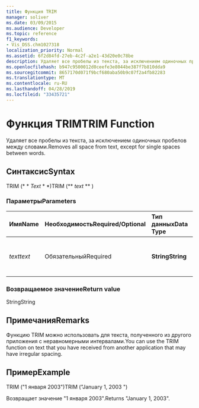 ```yaml
---
title: Функция TRIM
manager: soliver
ms.date: 03/09/2015
ms.audience: Developer
ms.topic: reference
f1_keywords:
- Vis_DSS.chm1027318
localization_priority: Normal
ms.assetid: 6f2d84fd-27eb-4c2f-a2e1-43d20e0c78be
description: Удаляет все пробелы из текста, за исключением одиночных пробелов между словами.
ms.openlocfilehash: b947c9500012d0ceefe3e8044be387f7b810dda9
ms.sourcegitcommit: 8657170d071f9bcf680aba50b9c07f2a4fb82283
ms.translationtype: MT
ms.contentlocale: ru-RU
ms.lasthandoff: 04/28/2019
ms.locfileid: "33435721"
---
```

# <a name="trim-function"></a><span data-ttu-id="ceb00-103">Функция TRIM</span><span class="sxs-lookup"><span data-stu-id="ceb00-103">TRIM Function</span></span>

<span data-ttu-id="ceb00-104">Удаляет все пробелы из текста, за исключением одиночных пробелов между словами.</span><span class="sxs-lookup"><span data-stu-id="ceb00-104">Removes all space from text, except for single spaces between words.</span></span> 
  
## <a name="syntax"></a><span data-ttu-id="ceb00-105">Синтаксис</span><span class="sxs-lookup"><span data-stu-id="ceb00-105">Syntax</span></span>

<span data-ttu-id="ceb00-106">TRIM (\* \* *Text* \* \*)</span><span class="sxs-lookup"><span data-stu-id="ceb00-106">TRIM (\*\* *text* \*\* )</span></span> 
  
### <a name="parameters"></a><span data-ttu-id="ceb00-107">Параметры</span><span class="sxs-lookup"><span data-stu-id="ceb00-107">Parameters</span></span>

|<span data-ttu-id="ceb00-108">**Имя**</span><span class="sxs-lookup"><span data-stu-id="ceb00-108">**Name**</span></span>|<span data-ttu-id="ceb00-109">**Необходимость**</span><span class="sxs-lookup"><span data-stu-id="ceb00-109">**Required/Optional**</span></span>|<span data-ttu-id="ceb00-110">**Тип данных**</span><span class="sxs-lookup"><span data-stu-id="ceb00-110">**Data Type**</span></span>|<span data-ttu-id="ceb00-111">**Описание**</span><span class="sxs-lookup"><span data-stu-id="ceb00-111">**Description**</span></span>|
|:-----|:-----|:-----|:-----|
| <span data-ttu-id="ceb00-112">_text_</span><span class="sxs-lookup"><span data-stu-id="ceb00-112">_text_</span></span> <br/> |<span data-ttu-id="ceb00-113">Обязательный</span><span class="sxs-lookup"><span data-stu-id="ceb00-113">Required</span></span>  <br/> |<span data-ttu-id="ceb00-114">**String**</span><span class="sxs-lookup"><span data-stu-id="ceb00-114">**String**</span></span> <br/> |<span data-ttu-id="ceb00-115">Текст, из которого требуется удалить пробелы.</span><span class="sxs-lookup"><span data-stu-id="ceb00-115">The text from which you want to remove spaces.</span></span>  <br/> |
   
### <a name="return-value"></a><span data-ttu-id="ceb00-116">Возвращаемое значение</span><span class="sxs-lookup"><span data-stu-id="ceb00-116">Return value</span></span>

<span data-ttu-id="ceb00-117">String</span><span class="sxs-lookup"><span data-stu-id="ceb00-117">String</span></span>
  
## <a name="remarks"></a><span data-ttu-id="ceb00-118">Примечания</span><span class="sxs-lookup"><span data-stu-id="ceb00-118">Remarks</span></span>

<span data-ttu-id="ceb00-119">Функцию TRIM можно использовать для текста, полученного из другого приложения с неравномерными интервалами.</span><span class="sxs-lookup"><span data-stu-id="ceb00-119">You can use the TRIM function on text that you have received from another application that may have irregular spacing.</span></span>
  
## <a name="example"></a><span data-ttu-id="ceb00-120">Пример</span><span class="sxs-lookup"><span data-stu-id="ceb00-120">Example</span></span>

<span data-ttu-id="ceb00-121">TRIM ("1 января 2003")</span><span class="sxs-lookup"><span data-stu-id="ceb00-121">TRIM ("January 1, 2003 ")</span></span> 
  
<span data-ttu-id="ceb00-122">Возвращает значение "1 января 2003".</span><span class="sxs-lookup"><span data-stu-id="ceb00-122">Returns "January 1, 2003".</span></span> 
  

